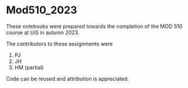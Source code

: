 # Mod510_2023
These notebooks were prepared towards the completion of the MOD 510 course at UiS in autumn 2023. 

The contributors to these assignments were 
1. PJ 
2. JH
3. HM (partial)

Code can be reused and attribution is appreciated.
